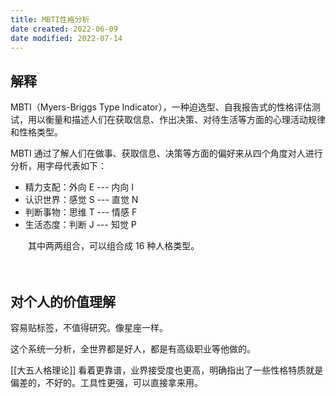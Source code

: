```yaml
---
title: MBTI性格分析
date created: 2022-06-09
date modified: 2022-07-14
---
```


## 解释

MBTI（Myers-Briggs Type Indicator），一种迫选型、自我报告式的性格评估测试，用以衡量和描述人们在获取信息、作出决策、对待生活等方面的心理活动规律和性格类型。

MBTI 通过了解人们在做事、获取信息、决策等方面的偏好来从四个角度对人进行分析，用字母代表如下：

- 精力支配：外向 E --- 内向 I　
- 认识世界：感觉 S --- 直觉 N
- 判断事物：思维 T --- 情感 F
- 生活态度：判断 J --- 知觉 P

　　其中两两组合，可以组合成 16 种人格类型。

　　

## 对个人的价值理解

容易贴标签，不值得研究。像星座一样。

这个系统一分析，全世界都是好人，都是有高级职业等他做的。

[[大五人格理论]] 看着更靠谱，业界接受度也更高，明确指出了一些性格特质就是偏差的，不好的。工具性更强，可以直接拿来用。
